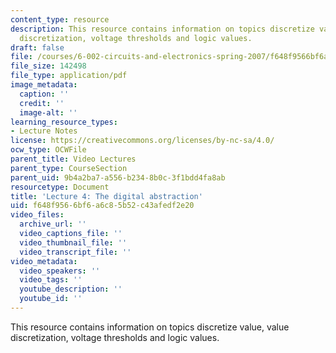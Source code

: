 ```yaml
---
content_type: resource
description: This resource contains information on topics discretize value, value
  discretization, voltage thresholds and logic values.
draft: false
file: /courses/6-002-circuits-and-electronics-spring-2007/f648f9566bf6a6c85b52c43afedf2e20_6002_l4.pdf
file_size: 142498
file_type: application/pdf
image_metadata:
  caption: ''
  credit: ''
  image-alt: ''
learning_resource_types:
- Lecture Notes
license: https://creativecommons.org/licenses/by-nc-sa/4.0/
ocw_type: OCWFile
parent_title: Video Lectures
parent_type: CourseSection
parent_uid: 9b4a2ba7-a556-b234-8b0c-3f1bdd4fa8ab
resourcetype: Document
title: 'Lecture 4: The digital abstraction'
uid: f648f956-6bf6-a6c8-5b52-c43afedf2e20
video_files:
  archive_url: ''
  video_captions_file: ''
  video_thumbnail_file: ''
  video_transcript_file: ''
video_metadata:
  video_speakers: ''
  video_tags: ''
  youtube_description: ''
  youtube_id: ''
---
```

This resource contains information on topics discretize value, value discretization, voltage thresholds and logic values.